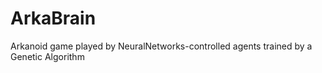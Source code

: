 # ArkaBrain
Arkanoid game played by NeuralNetworks-controlled agents trained by a Genetic Algorithm
